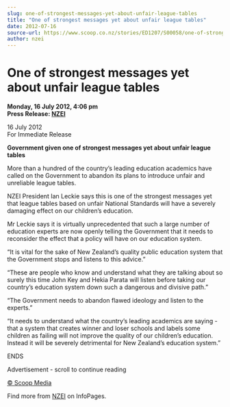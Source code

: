 ```yaml
---
slug: one-of-strongest-messages-yet-about-unfair-league-tables
title: "One of strongest messages yet about unfair league tables"
date: 2012-07-16
source-url: https://www.scoop.co.nz/stories/ED1207/S00058/one-of-strongest-messages-yet-about-unfair-league-tables.htm
author: nzei
---
```

One of strongest messages yet about unfair league tables
========================================================

**Monday, 16 July 2012, 4:06 pm**  
**Press Release: [NZEI](https://info.scoop.co.nz/NZEI)**

16 July 2012  
For Immediate Release

**Government given one of strongest messages yet about unfair league tables**

More than a hundred of the country’s leading education academics have called on the Government to abandon its plans to introduce unfair and unreliable league tables.

NZEI President Ian Leckie says this is one of the strongest messages yet that league tables based on unfair National Standards will have a severely damaging effect on our children’s education.

Mr Leckie says it is virtually unprecedented that such a large number of education experts are now openly telling the Government that it needs to reconsider the effect that a policy will have on our education system.

“It is vital for the sake of New Zealand’s quality public education system that the Government stops and listens to this advice.”

“These are people who know and understand what they are talking about so surely this time John Key and Hekia Parata will listen before taking our country’s education system down such a dangerous and divisive path.”

“The Government needs to abandon flawed ideology and listen to the experts.”

“It needs to understand what the country’s leading academics are saying - that a system that creates winner and loser schools and labels some children as failing will not improve the quality of our children’s education. Instead it will be severely detrimental for New Zealand’s education system.”

  
ENDS  

Advertisement - scroll to continue reading





[© Scoop Media](http://www.scoop.co.nz/about/terms.html)

Find more from [NZEI](https://info.scoop.co.nz/NZEI) on InfoPages.